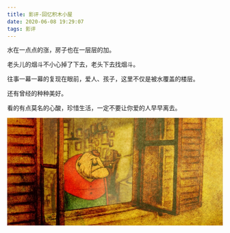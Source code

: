 ```yaml
---
title: 影评-回忆积木小屋
date: 2020-06-08 19:29:07
tags: 影评
---
```


水在一点点的涨，房子也在一层层的加。

老头儿的烟斗不小心掉了下去，老头下去找烟斗。

往事一幕一幕的复现在眼前，爱人、孩子，这里不仅是被水覆盖的楼层。

还有曾经的种种美好。

看的有点莫名的心酸，珍惜生活，一定不要让你爱的人早早离去。                                                                                                                                                                          


<div align=center>

![](/img/huiyijimuxiaowu.jpg)

</div>

